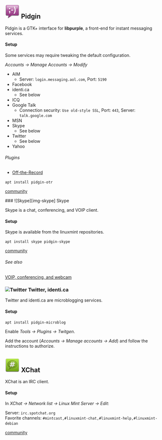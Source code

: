 ## ![Pidgin][img-pidgin] Pidgin

Pidgin is a GTK+ interface for **libpurple**, a front-end for instant messaging services.  

#### Setup

Some services may require tweaking the default configuration.

_Accounts -> Manage Accounts -> Modify_

* AIM
    * Server: `login.messaging.aol.com`,  Port: `5190`
* Facebook
* identi.ca
    * See below
* ICQ
* Google Talk
    * Connection security: `Use old-style SSL`,  Port: `443`,  Server: `talk.google.com`
* MSN
* Skype
    * See below
* Twitter
    * See below
* Yahoo

###### Plugins

<a id="otr-messaging"/>

* [Off-the-Record][plugin-otr]  

`apt install pidgin-otr`

[community][community-pidgin]

<a id="skype" />
### ![Skype][img-skype] Skype 

Skype is a chat, conferencing, and VOIP client.

#### Setup

Skype is available from the linuxmint repositories.

`apt install skype pidgin-skype`

[community][community-skype]

###### See also
[VOIP, conferencing, and webcam][anchor-voip]

### ![][img-twitter] Twitter, identi.ca

Twitter and identi.ca are microblogging services.

#### Setup

`apt install pidgin-microblog`

Enable _Tools -> Plugins -> Twitgen_.

Add the account (_Accounts -> Manage accounts -> Add_) and follow the instructions to authorize.

## ![XChat][img-xchat] XChat

XChat is an IRC client.

#### Setup

In _XChat -> Network list -> Linux Mint Server -> Edit_:

Server: `irc.spotchat.org`  
Favorite channels: `#mintcast,#linuxmint-chat,#linuxmint-help,#linuxmint-debian`

[community][community-xchat]

[anchor-voip]: Audio-&-Video#wiki-voip

[community-xchat]: http://community.linuxmint.com/software/view/xchat
[community-pidgin]: http://community.linuxmint.com/software/view/pidgin
[community-skype]: http://community.linuxmint.com/software/view/skype

[plugin-otr]: http://www.cypherpunks.ca/otr/debian-install/otr-setup.html

[img-pidgin]: image/pidgin.png "Pidgin"
[img-skype]: image/skype.png "Skype"
[img-twitter]: image/twitter.png "Twitter"
[img-xchat]: image/xchat.png "XChat"